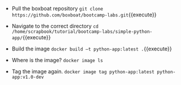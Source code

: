 - Pull the boxboat repository
```git clone https://github.com/boxboat/bootcamp-labs.git```{{execute}}

- Navigate to the correct directory
```cd /home/scrapbook/tutorial/bootcamp-labs/simple-python-app/```{{execute}}

- Build the image
```docker build –t python-app:latest .```{{execute}}

- Where is the image?
```docker image ls```

- Tag the image again.
```docker image tag python-app:latest python-app:v1.0-dev```

